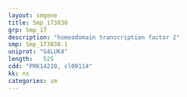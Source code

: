 ```yaml
---
layout: smgene
title: Smp_173830
grp: Smp_17
description: "homeodomain transcription factor 2"
smp: Smp_173830.1
uniprot: "G4LUK4"
length:   525
cdd: "PRK14220, cl09114"
kk: ns
categories: sm
---
```

